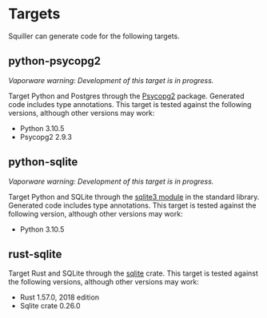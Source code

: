 # Targets

Squiller can generate code for the following targets.

## python-psycopg2

_Vaporware warning: Development of this target is in progress._

Target Python and Postgres through the [Psycopg2](https://www.psycopg.org/)
package. Generated code includes type annotations. This target is tested against
the following versions, although other versions may work:

 * Python 3.10.5
 * Psycopg2 2.9.3

## python-sqlite

_Vaporware warning: Development of this target is in progress._

Target Python and SQLite through the [sqlite3 module][py-sqlite3] in the
standard library. Generated code includes type annotations. This target is
tested against the following version, although other versions may work:

[py-sqlite3]: https://docs.python.org/3/library/sqlite3.html

 * Python 3.10.5

## rust-sqlite

Target Rust and SQLite through the [sqlite](https://lib.rs/crates/sqlite) crate.
This target is tested against the following versions, although other versions
may work:

 * Rust 1.57.0, 2018 edition
 * Sqlite crate 0.26.0
